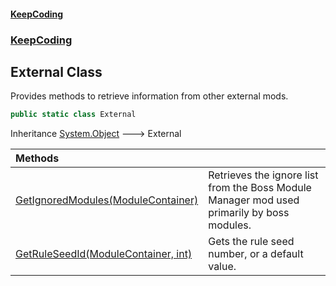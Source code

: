 #### [KeepCoding](index.md 'index')
### [KeepCoding](KeepCoding.md 'KeepCoding')
## External Class
Provides methods to retrieve information from other external mods.  
```csharp
public static class External
```

Inheritance [System.Object](https://docs.microsoft.com/en-us/dotnet/api/System.Object 'System.Object') &#129106; External  

| Methods | |
| :--- | :--- |
| [GetIgnoredModules(ModuleContainer)](External.GetIgnoredModules.fQIMyTPUrX1CKZNUKD+Nrw.md 'KeepCoding.External.GetIgnoredModules(KeepCoding.ModuleContainer)') | Retrieves the ignore list from the Boss Module Manager mod used primarily by boss modules.<br/> |
| [GetRuleSeedId(ModuleContainer, int)](External.GetRuleSeedId.+q.l1jLgbkfehrtZVZG.Zg.md 'KeepCoding.External.GetRuleSeedId(KeepCoding.ModuleContainer, int)') | Gets the rule seed number, or a default value.<br/> |

